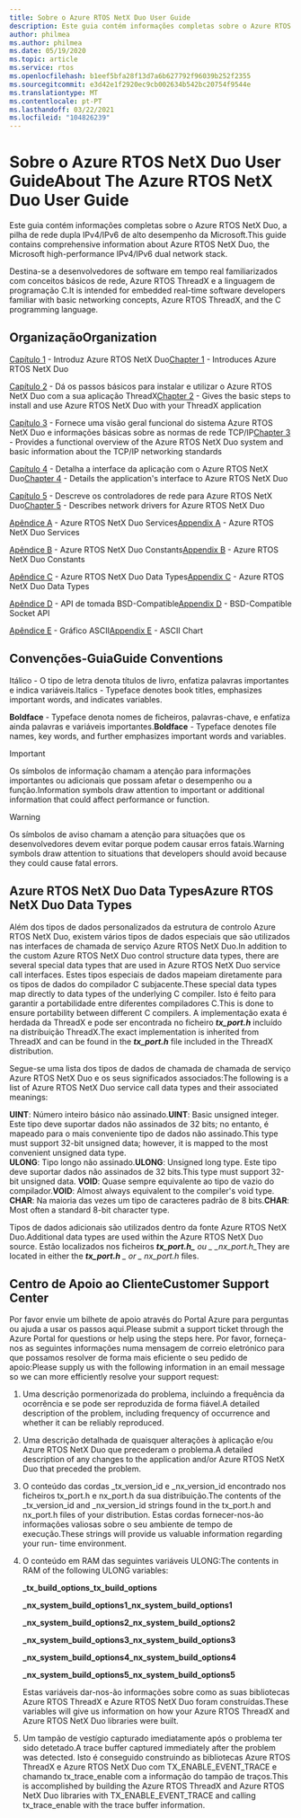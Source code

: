 ```yaml
---
title: Sobre o Azure RTOS NetX Duo User Guide
description: Este guia contém informações completas sobre o Azure RTOS NetX Duo, a pilha de rede dupla IPv4/IPv6 de alto desempenho da Microsoft.
author: philmea
ms.author: philmea
ms.date: 05/19/2020
ms.topic: article
ms.service: rtos
ms.openlocfilehash: b1eef5bfa28f13d7a6b627792f96039b252f2355
ms.sourcegitcommit: e3d42e1f2920ec9cb002634b542bc20754f9544e
ms.translationtype: MT
ms.contentlocale: pt-PT
ms.lasthandoff: 03/22/2021
ms.locfileid: "104826239"
---
```

# <a name="about-the-azure-rtos-netx-duo-user-guide"></a><span data-ttu-id="a99f6-103">Sobre o Azure RTOS NetX Duo User Guide</span><span class="sxs-lookup"><span data-stu-id="a99f6-103">About The Azure RTOS NetX Duo User Guide</span></span>

<span data-ttu-id="a99f6-104">Este guia contém informações completas sobre o Azure RTOS NetX Duo, a pilha de rede dupla IPv4/IPv6 de alto desempenho da Microsoft.</span><span class="sxs-lookup"><span data-stu-id="a99f6-104">This guide contains comprehensive information about Azure RTOS NetX Duo, the Microsoft high-performance IPv4/IPv6 dual network stack.</span></span> 

<span data-ttu-id="a99f6-105">Destina-se a desenvolvedores de software em tempo real familiarizados com conceitos básicos de rede, Azure RTOS ThreadX e a linguagem de programação C.</span><span class="sxs-lookup"><span data-stu-id="a99f6-105">It is intended for embedded real-time software developers familiar with basic networking concepts, Azure RTOS ThreadX, and the C programming language.</span></span>

## <a name="organization"></a><span data-ttu-id="a99f6-106">Organização</span><span class="sxs-lookup"><span data-stu-id="a99f6-106">Organization</span></span>

<span data-ttu-id="a99f6-107">[Capítulo 1](chapter1.md) - Introduz Azure RTOS NetX Duo</span><span class="sxs-lookup"><span data-stu-id="a99f6-107">[Chapter 1](chapter1.md) - Introduces Azure RTOS NetX Duo</span></span>

<span data-ttu-id="a99f6-108">[Capítulo 2](chapter2.md) - Dá os passos básicos para instalar e utilizar o Azure RTOS NetX Duo com a sua aplicação ThreadX</span><span class="sxs-lookup"><span data-stu-id="a99f6-108">[Chapter 2](chapter2.md) - Gives the basic steps to install and use Azure RTOS NetX Duo with your ThreadX application</span></span>

<span data-ttu-id="a99f6-109">[Capítulo 3](chapter3.md) - Fornece uma visão geral funcional do sistema Azure RTOS NetX Duo e informações básicas sobre as normas de rede TCP/IP</span><span class="sxs-lookup"><span data-stu-id="a99f6-109">[Chapter 3](chapter3.md) - Provides a functional overview of the Azure RTOS NetX Duo system and basic information about the TCP/IP networking standards</span></span>

<span data-ttu-id="a99f6-110">[Capítulo 4](chapter4.md) - Detalha a interface da aplicação com o Azure RTOS NetX Duo</span><span class="sxs-lookup"><span data-stu-id="a99f6-110">[Chapter 4](chapter4.md) - Details the application's interface to Azure RTOS NetX Duo</span></span>

<span data-ttu-id="a99f6-111">[Capítulo 5](chapter5.md) - Descreve os controladores de rede para Azure RTOS NetX Duo</span><span class="sxs-lookup"><span data-stu-id="a99f6-111">[Chapter 5](chapter5.md) - Describes network drivers for Azure RTOS NetX Duo</span></span>

<span data-ttu-id="a99f6-112">[Apêndice A](appendix-a.md) - Azure RTOS NetX Duo Services</span><span class="sxs-lookup"><span data-stu-id="a99f6-112">[Appendix A](appendix-a.md) - Azure RTOS NetX Duo Services</span></span>

<span data-ttu-id="a99f6-113">[Apêndice B](appendix-b.md) - Azure RTOS NetX Duo Constants</span><span class="sxs-lookup"><span data-stu-id="a99f6-113">[Appendix B](appendix-b.md) - Azure RTOS NetX Duo Constants</span></span>

<span data-ttu-id="a99f6-114">[Apêndice C](appendix-c.md) - Azure RTOS NetX Duo Data Types</span><span class="sxs-lookup"><span data-stu-id="a99f6-114">[Appendix C](appendix-c.md) - Azure RTOS NetX Duo Data Types</span></span>

<span data-ttu-id="a99f6-115">[Apêndice D](appendix-d.md) - API de tomada BSD-Compatible</span><span class="sxs-lookup"><span data-stu-id="a99f6-115">[Appendix D](appendix-d.md) - BSD-Compatible Socket API</span></span>

<span data-ttu-id="a99f6-116">[Apêndice E](appendix-e.md) - Gráfico ASCII</span><span class="sxs-lookup"><span data-stu-id="a99f6-116">[Appendix E](appendix-e.md) - ASCII Chart</span></span>

## <a name="guide-conventions"></a><span data-ttu-id="a99f6-117">Convenções-Guia</span><span class="sxs-lookup"><span data-stu-id="a99f6-117">Guide Conventions</span></span>

<span data-ttu-id="a99f6-118">Itálico - O tipo de letra denota títulos de livro, enfatiza palavras importantes e indica variáveis.</span><span class="sxs-lookup"><span data-stu-id="a99f6-118">Italics - Typeface denotes book titles, emphasizes important words, and indicates variables.</span></span>

<span data-ttu-id="a99f6-119">**Boldface** - Typeface denota nomes de ficheiros, palavras-chave, e enfatiza ainda palavras e variáveis importantes.</span><span class="sxs-lookup"><span data-stu-id="a99f6-119">**Boldface** - Typeface denotes file names, key words, and further emphasizes important words and variables.</span></span>

> [!IMPORTANT]
> <span data-ttu-id="a99f6-120">Os símbolos de informação chamam a atenção para informações importantes ou adicionais que possam afetar o desempenho ou a função.</span><span class="sxs-lookup"><span data-stu-id="a99f6-120">Information symbols draw attention to important or additional information that could affect performance or function.</span></span>
 
> [!WARNING]
> <span data-ttu-id="a99f6-121">Os símbolos de aviso chamam a atenção para situações que os desenvolvedores devem evitar porque podem causar erros fatais.</span><span class="sxs-lookup"><span data-stu-id="a99f6-121">Warning symbols draw attention to situations that developers should avoid because they could cause fatal errors.</span></span>

## <a name="azure-rtos-netx-duo-data-types"></a><span data-ttu-id="a99f6-122">Azure RTOS NetX Duo Data Types</span><span class="sxs-lookup"><span data-stu-id="a99f6-122">Azure RTOS NetX Duo Data Types</span></span>

<span data-ttu-id="a99f6-123">Além dos tipos de dados personalizados da estrutura de controlo Azure RTOS NetX Duo, existem vários tipos de dados especiais que são utilizados nas interfaces de chamada de serviço Azure RTOS NetX Duo.</span><span class="sxs-lookup"><span data-stu-id="a99f6-123">In addition to the custom Azure RTOS NetX Duo control structure data types, there are several special data types that are used in Azure RTOS NetX Duo service call interfaces.</span></span> <span data-ttu-id="a99f6-124">Estes tipos especiais de dados mapeiam diretamente para os tipos de dados do compilador C subjacente.</span><span class="sxs-lookup"><span data-stu-id="a99f6-124">These special data types map directly to data types of the underlying C compiler.</span></span> <span data-ttu-id="a99f6-125">Isto é feito para garantir a portabilidade entre diferentes compiladores C.</span><span class="sxs-lookup"><span data-stu-id="a99f6-125">This is done to ensure portability between different C compilers.</span></span> <span data-ttu-id="a99f6-126">A implementação exata é herdada da ThreadX e pode ser encontrada no ficheiro ***tx_port.h*** incluído na distribuição ThreadX.</span><span class="sxs-lookup"><span data-stu-id="a99f6-126">The exact implementation is inherited from ThreadX and can be found in the ***tx_port.h*** file included in the ThreadX distribution.</span></span>

<span data-ttu-id="a99f6-127">Segue-se uma lista dos tipos de dados de chamada de chamada de serviço Azure RTOS NetX Duo e os seus significados associados:</span><span class="sxs-lookup"><span data-stu-id="a99f6-127">The following is a list of Azure RTOS NetX Duo service call data types and their associated meanings:</span></span>

<span data-ttu-id="a99f6-128">**UINT**: Número inteiro básico não assinado.</span><span class="sxs-lookup"><span data-stu-id="a99f6-128">**UINT**: Basic unsigned integer.</span></span> <span data-ttu-id="a99f6-129">Este tipo deve suportar dados não assinados de 32 bits; no entanto, é mapeado para o mais conveniente tipo de dados não assinado.</span><span class="sxs-lookup"><span data-stu-id="a99f6-129">This type must support 32-bit unsigned data; however, it is mapped to the most convenient unsigned data type.</span></span>  
<span data-ttu-id="a99f6-130">**ULONG**: Tipo longo não assinado.</span><span class="sxs-lookup"><span data-stu-id="a99f6-130">**ULONG**: Unsigned long type.</span></span> <span data-ttu-id="a99f6-131">Este tipo deve suportar dados não assinados de 32 bits.</span><span class="sxs-lookup"><span data-stu-id="a99f6-131">This type must support 32-bit unsigned  data.</span></span>
<span data-ttu-id="a99f6-132">**VOID**: Quase sempre equivalente ao tipo de vazio do compilador.</span><span class="sxs-lookup"><span data-stu-id="a99f6-132">**VOID**: Almost always equivalent to the compiler's void type.</span></span>  
<span data-ttu-id="a99f6-133">**CHAR**: Na maioria das vezes um tipo de caracteres padrão de 8 bits.</span><span class="sxs-lookup"><span data-stu-id="a99f6-133">**CHAR**: Most often a standard 8-bit character type.</span></span>  

<span data-ttu-id="a99f6-134">Tipos de dados adicionais são utilizados dentro da fonte Azure RTOS NetX Duo.</span><span class="sxs-lookup"><span data-stu-id="a99f6-134">Additional data types are used within the Azure RTOS NetX Duo source.</span></span> <span data-ttu-id="a99f6-135">Estão localizados nos ficheiros ***tx_port.h_** ou _ *_nx_port.h*_*</span><span class="sxs-lookup"><span data-stu-id="a99f6-135">They are located in either the ***tx_port.h** _ or _ *_nx_port.h_** files.</span></span>

## <a name="customer-support-center"></a><span data-ttu-id="a99f6-136">Centro de Apoio ao Cliente</span><span class="sxs-lookup"><span data-stu-id="a99f6-136">Customer Support Center</span></span>

<span data-ttu-id="a99f6-137">Por favor envie um bilhete de apoio através do Portal Azure para perguntas ou ajuda a usar os passos aqui.</span><span class="sxs-lookup"><span data-stu-id="a99f6-137">Please submit a support ticket through the Azure Portal for questions or help using the steps here.</span></span> <span data-ttu-id="a99f6-138">Por favor, forneça-nos as seguintes informações numa mensagem de correio eletrónico para que possamos resolver de forma mais eficiente o seu pedido de apoio:</span><span class="sxs-lookup"><span data-stu-id="a99f6-138">Please supply us with the following information in an email message so we can more efficiently resolve your support request:</span></span>

1. <span data-ttu-id="a99f6-139">Uma descrição pormenorizada do problema, incluindo a frequência da ocorrência e se pode ser reproduzida de forma fiável.</span><span class="sxs-lookup"><span data-stu-id="a99f6-139">A detailed description of the problem, including frequency of occurrence and whether it can be reliably reproduced.</span></span>
2. <span data-ttu-id="a99f6-140">Uma descrição detalhada de quaisquer alterações à aplicação e/ou Azure RTOS NetX Duo que precederam o problema.</span><span class="sxs-lookup"><span data-stu-id="a99f6-140">A detailed description of any changes to the application and/or Azure RTOS NetX Duo that preceded the problem.</span></span>
3. <span data-ttu-id="a99f6-141">O conteúdo das cordas _tx_version_id e _nx_version_id encontrado nos ficheiros tx_port.h e nx_port.h da sua distribuição.</span><span class="sxs-lookup"><span data-stu-id="a99f6-141">The contents of the _tx_version_id and _nx_version_id strings found in the tx_port.h and nx_port.h files of your distribution.</span></span> <span data-ttu-id="a99f6-142">Estas cordas fornecer-nos-ão informações valiosas sobre o seu ambiente de tempo de execução.</span><span class="sxs-lookup"><span data-stu-id="a99f6-142">These strings will provide us valuable information regarding your run- time environment.</span></span>
4. <span data-ttu-id="a99f6-143">O conteúdo em RAM das seguintes variáveis ULONG:</span><span class="sxs-lookup"><span data-stu-id="a99f6-143">The contents in RAM of the following ULONG variables:</span></span>

    <span data-ttu-id="a99f6-144">**_tx_build_options**</span><span class="sxs-lookup"><span data-stu-id="a99f6-144">**_tx_build_options**</span></span>

    <span data-ttu-id="a99f6-145">**_nx_system_build_options1**</span><span class="sxs-lookup"><span data-stu-id="a99f6-145">**_nx_system_build_options1**</span></span>

    <span data-ttu-id="a99f6-146">**_nx_system_build_options2**</span><span class="sxs-lookup"><span data-stu-id="a99f6-146">**_nx_system_build_options2**</span></span>

    <span data-ttu-id="a99f6-147">**_nx_system_build_options3**</span><span class="sxs-lookup"><span data-stu-id="a99f6-147">**_nx_system_build_options3**</span></span>

    <span data-ttu-id="a99f6-148">**_nx_system_build_options4**</span><span class="sxs-lookup"><span data-stu-id="a99f6-148">**_nx_system_build_options4**</span></span>

    <span data-ttu-id="a99f6-149">**_nx_system_build_options5**</span><span class="sxs-lookup"><span data-stu-id="a99f6-149">**_nx_system_build_options5**</span></span>

    <span data-ttu-id="a99f6-150">Estas variáveis dar-nos-ão informações sobre como as suas bibliotecas Azure RTOS ThreadX e Azure RTOS NetX Duo foram construídas.</span><span class="sxs-lookup"><span data-stu-id="a99f6-150">These variables will give us information on how your Azure RTOS ThreadX and Azure RTOS NetX Duo libraries were built.</span></span>

5. <span data-ttu-id="a99f6-151">Um tampão de vestígio capturado imediatamente após o problema ter sido detetado.</span><span class="sxs-lookup"><span data-stu-id="a99f6-151">A trace buffer captured immediately after the problem was detected.</span></span> <span data-ttu-id="a99f6-152">Isto é conseguido construindo as bibliotecas Azure RTOS ThreadX e Azure RTOS NetX Duo com TX_ENABLE_EVENT_TRACE e chamando tx_trace_enable com a informação do tampão de traços.</span><span class="sxs-lookup"><span data-stu-id="a99f6-152">This is accomplished by building the Azure RTOS ThreadX and Azure RTOS NetX Duo libraries with TX_ENABLE_EVENT_TRACE and calling tx_trace_enable with the trace buffer information.</span></span>
